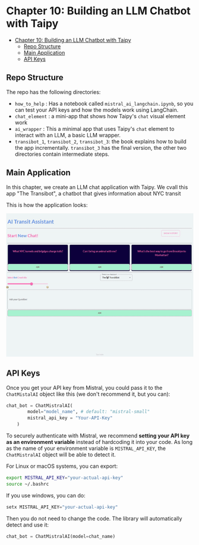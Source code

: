 # Chapter 10: Building an LLM Chatbot with Taipy

- [Chapter 10: Building an LLM Chatbot with Taipy](#chapter-10-building-an-llm-chatbot-with-taipy)
  - [Repo Structure](#repo-structure)
  - [Main Application](#main-application)
  - [API Keys](#api-keys)

## Repo Structure

The repo has the following directories:

- `how_to_help` : Has a notebook called `mistral_ai_langchain.ipynb`, so you can test your API keys and how the models work using LangChain.
- `chat_element` : a mini-app that shows how Taipy's `chat` visual element work
- `ai_wrapper` : This a minimal app that uses Taipy's `chat` element to interact with an LLM, a basic LLM wrapper.
- `transibot_1`, `transibot_2`, `transibot_3`: the book explains how to build the app incrementally. `transibot_3` has the final version, the other two directories contain intermediate steps.

## Main Application

In this chapter, we create an LLM chat application with Taipy. We cvall this app "The Transibot", a chatbot that gives information about NYC transit

This is how the application looks:

![GIF image showing the Transibot app](img/transibot.gif)

## API Keys

Once you get your API key from Mistral, you could pass it to the `ChatMistalAI`  object like this (we don't recommend it, but you can):

```python
chat_bot = ChatMistralAI(
        model="model_name", # default: "mistral-small"
        mistral_api_key = "Your-API-Key"
    )
```

To securely authenticate with Mistral, we recommend **setting your API key as an environment variable** instead of hardcoding it into your code. As long as the name of your environment variable is `MISTRAL_API_KEY`, the `ChatMistralAI` object will be able to detect it.

For Linux or macOS systems, you can export:

```bash
export MISTRAL_API_KEY="your-actual-api-key"
source ~/.bashrc 
```

If you use windows, you can do:

```powershell
setx MISTRAL_API_KEY="your-actual-api-key"
```

Then you do not need to change the code. The library will automatically detect and use it:

```python
chat_bot = ChatMistralAI(model=chat_name)
```
